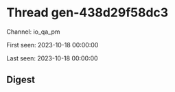 # Thread gen-438d29f58dc3
Channel: io_qa_pm

First seen: 2023-10-18 00:00:00

Last seen: 2023-10-18 00:00:00

## Digest


